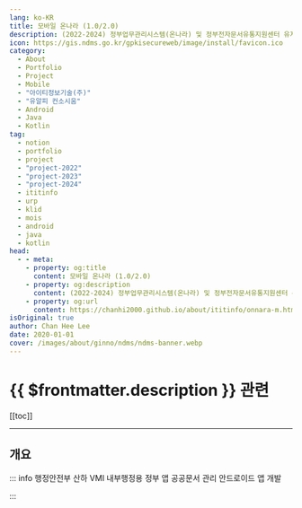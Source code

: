 ```yaml
---
lang: ko-KR
title: 모바일 온나라 (1.0/2.0)
description: (2022-2024) 정부업무관리시스템(온나라) 및 정부전자문서유통지원센터 유지관리 사업
icon: https://gis.ndms.go.kr/gpkisecureweb/image/install/favicon.ico
category: 
  - About
  - Portfolio
  - Project
  - Mobile
  - "아이티정보기술(주)"
  - "유알피 컨소시움"
  - Android
  - Java
  - Kotlin
tag:
  - notion
  - portfolio
  - project
  - "project-2022"
  - "project-2023"
  - "project-2024"
  - ititinfo
  - urp
  - klid
  - mois
  - android
  - java
  - kotlin
head:
  - - meta:
    - property: og:title
      content: 모바일 온나라 (1.0/2.0)
    - property: og:description
      content: (2022-2024) 정부업무관리시스템(온나라) 및 정부전자문서유통지원센터 유지관리 사업
    - property: og:url
      content: https://chanhi2000.github.io/about/ititinfo/onnara-m.html
isOriginal: true
author: Chan Hee Lee
date: 2020-01-01
cover: /images/about/ginno/ndms/ndms-banner.webp
---
```


# {{ $frontmatter.description }} 관련

[[toc]]

---

## 개요

::: info 행정안전부 산하 VMI 내부행정용 정부 앱 공공문서 관리 안드로이드 앱 개발

:::

